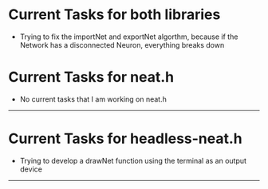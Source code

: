 # Current Tasks for both libraries

* Trying to fix the importNet and exportNet algorthm, because if the Network has a disconnected Neuron, everything breaks down

# Current Tasks for neat.h

* No current tasks that I am working on neat.h

--------------------------------------------------------

# Current Tasks for headless-neat.h

* Trying to develop a drawNet function using the terminal as an output device

--------------------------------------------------------

